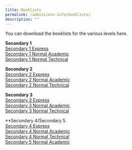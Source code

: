 ```yaml
---
title: Booklists
permalink: /admissions-info/booklists/
description: ""
---
```

You can download the booklists for the various levels here.

**Secondary 1**<br>
[Secondary 1 Express](https://drive.google.com/file/d/1u26h5a0seSsd9Gff45oMwZjlp2A2JaAA/view?usp=share_link)<br>
[Secondary 1 Normal Academic](https://drive.google.com/file/d/1uuN9WIiOOZwBzJZ7h5tQQRgQoZyWsvTK/view?usp=share_link)<br>
[Secondary 1 Normal Technical ](https://drive.google.com/file/d/14WvX3Z1R6wFunaXuKTMoCUFH5IAI48Gt/view?usp=share_link)

**Secondary 2**<br>
[Secondary 2 Express](https://drive.google.com/file/d/1PpZx2d4-K9mR9x6dQfSuE7y7kEfEmF9W/view?usp=drive_link)<br>
[Secondary 2 Normal Academic ](https://drive.google.com/file/d/1n6fWyZUELBo4KL4_LO6SU6OxA3t4GFt3/view?usp=drive_link)<br>
[Secondary 2 Normal Technical ](https://drive.google.com/file/d/1BnY1RD8u_VjvZ4DuhdOLZ9NhJ0Y59nNH/view?usp=drive_link)

**Secondary 3**<br>
[Secondary 3 Express](https://drive.google.com/file/d/1UHYLeQFy1XOds0_xHPTiB9QXE2M3mg7o/view?usp=drive_link)<br>
[Secondary 3 Normal Academic](https://drive.google.com/file/d/1gJFN4IT3888IlGzb48IeueNi41UfYV1g/view?usp=drive_link) <br>
[Secondary 3 Normal Technical](https://drive.google.com/file/d/1hyNEGD-PvV1WeY5KoC--YUjDHVZuGCcT/view?usp=drive_link)

**Secondary 4/Secondary 5<br>
[Secondary 4 Express](https://drive.google.com/file/d/1Nn4kQmxxn1ex4GKYoWRx809POwbOYXJK/view?usp=drive_link)<br>
[Secondary 4 Normal Academic](https://drive.google.com/file/d/1TFvFgVas2YYWX_roMJ2_U5J6upEDSydx/view?usp=drive_link) <br>
[Secondary 4 Normal Technical](https://drive.google.com/file/d/1Mlk6gPJjSrHrn7f_8WUexaZKDUmRdAHj/view?usp=drive_link)<br>
[Secondary 5 Normal Academic](https://drive.google.com/file/d/1eiklXishRVG75wT4jEicVPo-pcAqZLo-/view?usp=drive_link)<br>